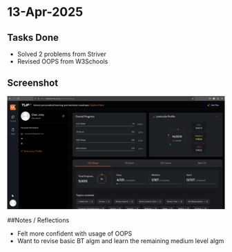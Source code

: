 # 13-Apr-2025

## Tasks Done
- Solved 2 problems from Striver
- Revised OOPS from W3Schools

## Screenshot
![Profile Leetcode/Striver](../screenshots/1.png)

##Notes / Reflections
- Felt more confident with usage of OOPS
- Want to revise basic BT algm and learn the remaining medium level algm

